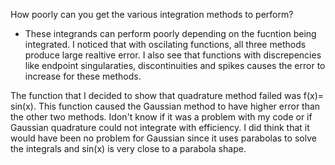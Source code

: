 How poorly can you get the various integration methods to perform?
- These integrands can perform poorly depending on the fucntion being integrated. I noticed that with oscilating functions, all three methods produce large realtive error. I also see that functions with discrepencies like endpoint singularaties, discontinuities and spikes causes the error to increase for these methods. 

The function that I decided to show that quadrature method failed was f(x)= sin(x). This function caused the Gaussian method to have higher error than the other two methods. Idon't know if it was a problem with my code or if Gaussian quadrature could not integrate with efficiency. I did think that it would have been no problem for Gaussian since it uses parabolas to solve the integrals and sin(x) is very close to a parabola shape.


